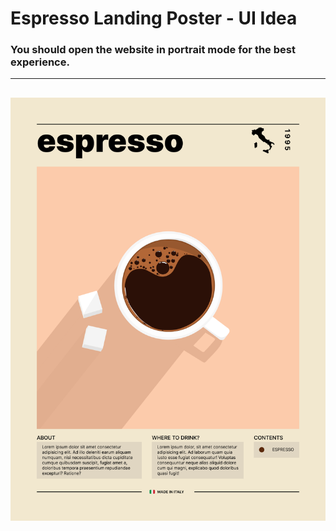 # Espresso Landing Poster - UI Idea
### You should open the website in portrait mode for the best experience.
---
![Result](./images/landing.png "a title")
---